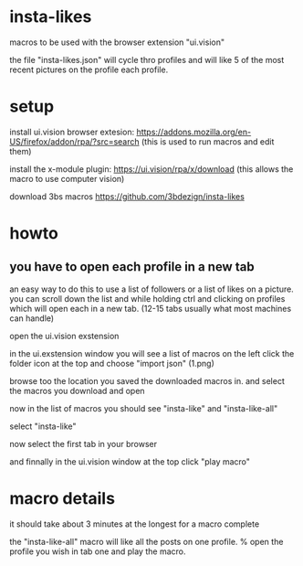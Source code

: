 # insta-likes
macros to be used with the browser extension "ui.vision"

the file "insta-likes.json" will cycle thro profiles and will 
like 5 of the most recent pictures on the profile each profile.

# setup

install ui.vision browser extesion: https://addons.mozilla.org/en-US/firefox/addon/rpa/?src=search
(this is used to run macros and edit them)

install the x-module plugin: https://ui.vision/rpa/x/download
(this allows the macro to use computer vision)

download 3bs macros https://github.com/3bdezign/insta-likes

# howto

## you have to open each profile in a new tab

an easy way to do this to use a list of followers or a list of 
likes on a picture. you can scroll down the list and while holding ctrl and clicking 
on profiles which will open each in a new tab. 
(12-15 tabs usually what most machines can handle)
  
open the ui.vision exstension 

in the ui.exstension window you will see a list of macros on the left 
click the folder icon at the top and choose "import json" (1.png)

browse too the location you saved the downloaded macros in. and select the macros you download
and open

now in the list of macros you should see "insta-like" and "insta-like-all"

select "insta-like" 

now select the first tab in your browser

and finnally in the ui.vision window at the top click "play macro"

# macro details

it should take about 3 minutes at the longest for a macro complete

the "insta-like-all" macro will like all the posts on one profile.
 % open the profile you wish in tab one and play the macro.
 
 

